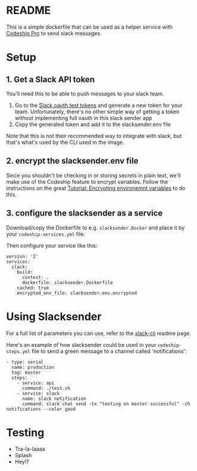# README #

This is a simple dockerfile that can be used as a helper service with [Codeship Pro](https://codeship.com/features/pro) to send slack messages.

# Setup #

## 1. Get a Slack API token ##

You'll need this to be able to push messages to your slack team. 

1. Go to the [Slack oauth test tokens](https://api.slack.com/docs/oauth-test-tokens) and generate a new token for your team. Unfortunately, there's no other simple way of getting a token without implementing full oauth in this slack sender app
2. Copy the generated token and add it to the slacksender.env file

Note that this is not their recommended way to integrate with slack, but that's what's used by the CLI used in the image.

## 2. encrypt the slacksender.env file ##

Since you shouldn't be checking in or storing secrets in plain text, we'll make use of the Codeship feature to encrypt variables. Follow the instructions on the great [Tutorial: Encrypting environemnt variables](https://documentation.codeship.com/pro/getting-started/encryption/) to do this.

## 3. configure the slacksender as a service ##

Download/copy the Dockerfile to e.g. `slacksender.Docker` and place it by your `codeship-services.yml` file.

Then configure your service like this:

```
version: '2'
services:
  slack:
    build:
      context: .
      dockerfile: slacksender.Dockerfile
    cached: true
    encrypted_env_file: slacksender.env.encrypted      
```

# Using Slacksender #

For a full list of parameters you can use, refer to the [slack-cli](https://github.com/rockymadden/slack-cli) readme page.

Here's an example of how slacksender could be used in your `codeship-steps.yml` file to send a green message to a channel called 'notifications':

```
- type: serial
  name: production
  tag: master
  steps:
    - service: api
      command: ./test.sh
    - service: slack
      name: slack notification
      command: slack chat send -tx "testing on master successful" -ch notifications --color good
```

# Testing #

* Tra-la-laaaa
* Splash
* Hey!?

